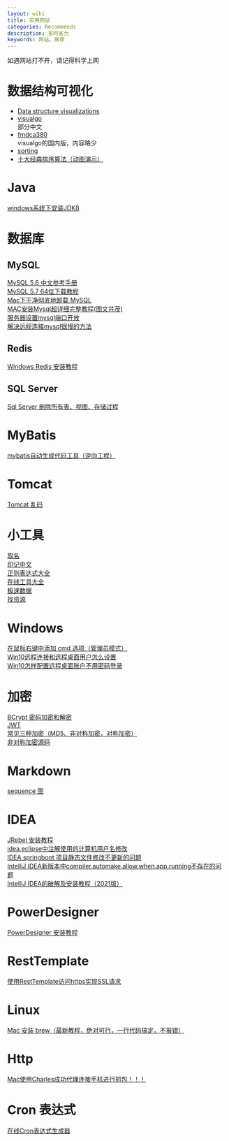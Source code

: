 ```yaml
---
layout: wiki
title: 实用网站
categories: Recommends
description: 省时省力
keywords: 网站，推荐
---
```


如遇网站打不开，请记得科学上网

# 数据结构可视化
- [Data structure visualizations](http://www.cs.usfca.edu/~galles/visualization/Algorithms.html)
- [visualgo](https://visualgo.net/zh)<br>
	部分中文
- [fmdca380](http://ds.fmdca380.com/index.html)<br>
	visualgo的国内版，内容略少
- [sorting](http://sorting.at/)
- [十大经典排序算法（动图演示）](https://www.cnblogs.com/onepixel/articles/7674659.html)



# Java
[windows系统下安装JDK8](https://www.cnblogs.com/heqiyoujing/p/9502726.html)

# 数据库
## MySQL
[MySQL 5.6 中文参考手册](https://github.com/mysql2cn/manual56)<br>
[MySQL 5.7 64位下载教程](https://blog.csdn.net/mulinghanxue/article/details/93917244)<br>
[Mac下干净彻底地卸载 MySQL](https://www.jianshu.com/p/276c1271ae14)<br>
[MAC安装Mysql超详细完整教程(图文并茂)](https://blog.csdn.net/baidu_26315231/article/details/88963558)<br>
[服务器设置mysql端口开放](https://blog.csdn.net/sinat_41679832/article/details/104790108)<br>
[解决远程连接mysql很慢的方法](https://www.cnblogs.com/shenyixin/p/10478604.html)
## Redis
[Windows Redis 安装教程](https://blog.csdn.net/weixin_41381863/article/details/88231397)
## SQL Server
[Sql Server 删除所有表、视图、存储过程](https://www.cnblogs.com/pingming/p/4713467.html)

# MyBatis
[mybatis自动生成代码工具（逆向工程）](https://www.cnblogs.com/michaelcnblogs/p/11333031.html)

# Tomcat
[Tomcat 乱码](https://blog.csdn.net/qq_25775675/article/details/104839569)

# 小工具
[取名](https://unbug.github.io/codelf)<br>
[印记中文](https://docschina.org/)<br>
[正则表达式大全](https://any86.github.io/any-rule/)<br>
[在线工具大全](https://tool.lu/)<br>
[极速数据](https://tool.jisuapi.com/)<br>
[找资源](http://www.549.tv/)

# Windows
[在鼠标右键中添加 cmd 选项（管理员模式）](https://blog.csdn.net/ujsDui/article/details/79191921)<br>
[Win10远程连接和远程桌面用户怎么设置](https://zhidao.baidu.com/question/1642764557058672300.html)<br>
[Win10怎样配置远程桌面账户不用密码登录](https://jingyan.baidu.com/article/425e69e6e05eaeff15fc1689.html)

# 加密
[BCrypt 密码加密和解密](https://www.jianshu.com/p/fc910a1f7c8d/)<br>
[JWT](https://www.jianshu.com/p/576dbf44b2ae)<br>
[常见三种加密（MD5、非对称加密，对称加密）](https://www.cnblogs.com/shoshana-kong/p/10934550.html)<br>
[非对称加密源码](https://www.cnblogs.com/frank-quan/p/7073457.html)



# Markdown
[sequence 图](https://www.jianshu.com/p/70e329dd4a00)

# IDEA
[JRebel 安装教程](https://blog.csdn.net/lianghecai52171314/article/details/105637251)<br>
[idea,eclipse中注解使用的计算机用户名修改](https://blog.csdn.net/GrondBellion/article/details/111312246)<br>
[IDEA springboot 项目静态文件修改不更新的问题](http://t.zoukankan.com/yg_zhang-p-10730507.html)<br>
[IntelliJ IDEA新版本中compiler.automake.allow.when.app.running不存在的问题](https://www.cnblogs.com/fanqisoft/p/15200894.html)<br>
[IntelliJ IDEA的破解及安装教程（2021版） ](https://www.cnblogs.com/bsytz/p/15346827.html)

# PowerDesigner
[PowerDesigner 安装教程](https://blog.csdn.net/csdn_0911/article/details/83106782)

# RestTemplate
[使用RestTemplate访问https实现SSL请求](https://blog.csdn.net/MyronCham/article/details/103481046)

# Linux
[Mac 安装 brew（最新教程，绝对可行，一行代码搞定，不报错）](https://www.cnblogs.com/liyihua/p/12753163.html)

# Http
[Mac使用Charles成功代理连接手机进行抓包！！！](https://segmentfault.com/a/1190000040638947)

# Cron 表达式
[在线Cron表达式生成器](https://cron.qqe2.com/)
